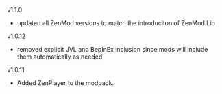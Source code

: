 v1.1.0
- updated all ZenMod versions to match the introduciton of ZenMod.Lib

v1.0.12
- removed explicit JVL and BepInEx inclusion since mods will include them automatically as needed.

v1.0.11
- Added ZenPlayer to the modpack.